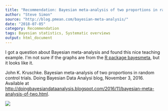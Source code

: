 ```yaml
---
title: "Recommendation: Bayesian meta-analysis of two proportions in random control trials"
author: "Steve Simon"
source: "http://blog.pmean.com/bayesian-meta-analysis/"
date: "2018-07-05"
category: Recommendation
tags: Bayesian statistics, Systematic overviews
output: html_document
---
```


I got a question about Bayesian meta-analysis and found this nice
teaching example. I'm not sure if the graphs are from the [R package
bayesmeta](https://arxiv.org/abs/1711.08683), but it looks like
it.

<!---More--->

John K. Kruschke. Bayesian meta-analysis of two proportions in random
control trials. Doing Bayesian Data Analysi blog, November 3, 2016.
Available at
<http://doingbayesiandataanalysis.blogspot.com/2016/11/bayesian-meta-analysis-of-two.html>.

![](http://www.pmean.com/images/images/18/bayesian-meta-analysis01.png)




